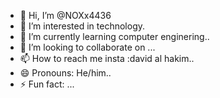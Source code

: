 - 👋 Hi, I’m @NOXx4436
- 👀 I’m interested in technology.
- 🌱 I’m currently learning computer enginering..
- 💞️ I’m looking to collaborate on ...
- 📫 How to reach me insta :david al hakim..
- 😄 Pronouns: He/him..
- ⚡ Fun fact: ...

<!---
NOXx4436/NOXx4436 is a ✨ special ✨ repository because its `README.md` (this file) appears on your GitHub profile.
You can click the Preview link to take a look at your changes.
--->
